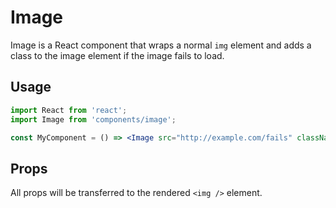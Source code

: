 # Image

Image is a React component that wraps a normal `img` element and adds a class
to the image element if the image fails to load.

## Usage

```jsx
import React from 'react';
import Image from 'components/image';

const MyComponent = () => <Image src="http://example.com/fails" className="my-image" />;
```

## Props

All props will be transferred to the rendered `<img />` element.
